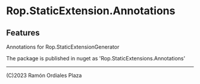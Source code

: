 ﻿# Rop.StaticExtension.Annotations

Features
--------

Annotations for Rop.StaticExtensionGenerator

The package is published in nuget as 'Rop.StaticExtensions.Annotations'



 ------
 (C)2023 Ramón Ordiales Plaza
